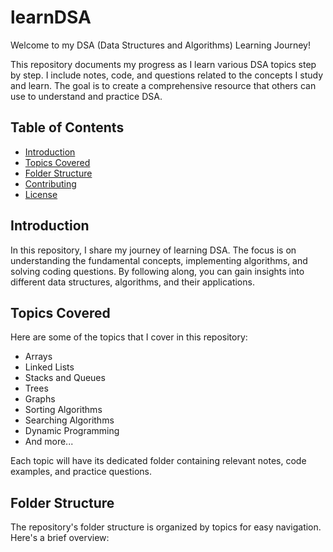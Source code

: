 # learnDSA

Welcome to my DSA (Data Structures and Algorithms) Learning Journey!

This repository documents my progress as I learn various DSA topics step by step. I include notes, code, and questions related to the concepts I study and learn. The goal is to create a comprehensive resource that others can use to understand and practice DSA.

## Table of Contents

- [Introduction](#introduction)
- [Topics Covered](#topics-covered)
- [Folder Structure](#folder-structure)
- [Contributing](#contributing)
- [License](#license)

## Introduction

In this repository, I share my journey of learning DSA. The focus is on understanding the fundamental concepts, implementing algorithms, and solving coding questions. By following along, you can gain insights into different data structures, algorithms, and their applications.

## Topics Covered

Here are some of the topics that I cover in this repository:

- Arrays
- Linked Lists
- Stacks and Queues
- Trees
- Graphs
- Sorting Algorithms
- Searching Algorithms
- Dynamic Programming
- And more...

Each topic will have its dedicated folder containing relevant notes, code examples, and practice questions.

## Folder Structure

The repository's folder structure is organized by topics for easy navigation. Here's a brief overview:

